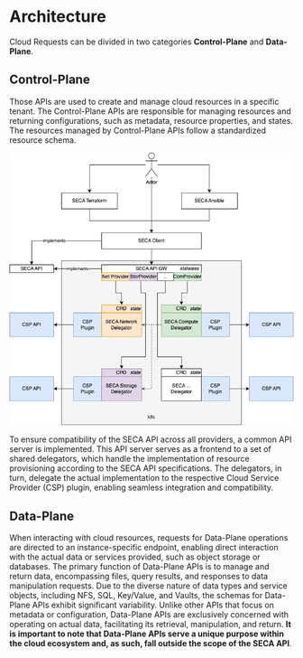 # Architecture

Cloud Requests can be divided in two categories **Control-Plane** and **Data-Plane**.

## Control-Plane

Those APIs are used to create and manage cloud resources in a specific tenant. The
Control-Plane APIs are responsible for managing resources and returning configurations,
such as metadata, resource properties, and states. The resources managed by
Control-Plane APIs follow a standardized resource schema.

![Shared API Gateway Model](../../assets/shared-api-gw-model.png)

To ensure compatibility of the SECA API across all providers, a common API server is
implemented. This API server serves as a frontend to a set of shared delegators, which
handle the implementation of resource provisioning according to the SECA API specifications.
The delegators, in turn, delegate the actual implementation to the respective Cloud Service
Provider (CSP) plugin, enabling seamless integration and compatibility.

## Data-Plane

When interacting with cloud resources, requests for Data-Plane operations are directed to an
instance-specific endpoint, enabling direct interaction with the actual data or services
provided, such as object storage or databases. The primary function of Data-Plane APIs is to
manage and return data, encompassing files, query results, and responses to data manipulation
requests. Due to the diverse nature of data types and service objects, including NFS, SQL,
Key/Value, and Vaults, the schemas for Data-Plane APIs exhibit significant variability.
Unlike other APIs that focus on metadata or configuration, Data-Plane APIs are exclusively
concerned with operating on actual data, facilitating its retrieval, manipulation, and
return. **It is important to note that Data-Plane APIs serve a unique purpose within the cloud
ecosystem and, as such, fall outside the scope of the SECA API**.
